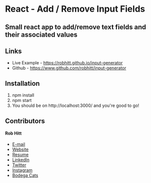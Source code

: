 # React - Add / Remove Input Fields
## Small react app to add/remove text fields and their associated values

## Links

* Live Example - https://robhitt.github.io/input-generator
* Github - https://www.github.com/robhitt/input-generator

## Installation

1. npm install
2. npm start
3. You should be on http://localhost:3000/ and you're good to go!

## Contributors

#### Rob Hitt
* [E-mail](mailto:robhitt@gmail.com)
* [Website](https://www.robhitt.com/)
* [Resume](http://www.robhitt.com/resume)
* [LinkedIn](http://www.linkedin.com/in/robhitt)
* [Twitter](http://www.twitter.com/robhitt)
* [Instagram](http://www.instagram.com/robhitt)
* [Bodega Cats](http://www.instagram.com/bodegacatsofinstagram)